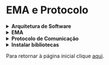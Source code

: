 <html>
<h1>EMA e Protocolo</h1>

<details>
  <summary><b>Arquitetura de Software</b></summary>

A arquitetura do trabalho está definida de acordo com a Figura 1, onde, de acordo com a
arquitetura proposta, as EMAs teriam dois módulos, o primeiro seria o módulo de “Coletor de
Dados”, que será o responsável por captar os dados recebidos pelos sensores da estação e então
publicá-los em um tópico do broker MQTT da estação e o segundo módulo seria o
“Gerenciador de Comunicação”, ele recebe as publicações então as redireciona à um tópico
existente no “Gerenciador de Fila de Mensagens” alocado no Servidor. Ambos os módulos da
EMA são softwares implementados utilizando a linguagem Python e a estação foi implementada utilizando uma máquina virtual com o sistema operacional do Raspberry Pi,
Raspbian.

![Arquitetura de Software proposta pelo trabalho](https://github.com/AX414/tcc-bcc/blob/main/Implementa%C3%A7%C3%A3o/Imagens/Arquitetura%20do%20Projeto.png?raw=true)
> Arquitetura de Software proposta pelo trabalho.

No Servidor, teríamos o “Gerenciador de Fila de Mensagens”, para a implementação foi
utilizado o Kafka, o Banco de Dados utilizado é o MySQL por se tratar de dados estruturados
e o Portal Web seria o Sistema de Gerenciamento que foi desenvolvido utilizando PHP.
Nesse sentido, nos capítulos a seguir será possível explorar de maneira mais
aprofundada a respeito de cada um dos componentes da arquitetura proposta, permitindo o
entendimento de como foi desenvolvido a implementação da EMA simulada, do Sistema de
Gerenciamento e do Protocolo de Comunicação que é utilizado para tratar das mensagens.

</details>


<details>
  <summary><b>EMA</b></summary>

Para a entrega de mensagens, foi desenvolvido uma EMA simulada utilizando uma máquina
virtual Raspbian, o uso deste sistema operacional se deve ao fato de ser um sistema operacional
baseado em Debian para o hardware Raspberry Pi, que é um computador pequeno integrado
em uma placa de circuito, frequentemente utilizado para soluções IoT como no caso de casas
inteligentes, desenvolvimento de robôs, mini servidores, centrais de multimídia, estações
meteorológicas e muitos outros projetos (RASPBERRY PI FOUNDATION, 2023).

Na estação simulada, se encontra o broker MQTT, Mosquitto, ele é utilizado para
publicar as mensagens do módulo de “Coletor de Dados” da estação, este módulo é um software
implementado em python na EMA simulada que gera dados randomizados e os encaminha para
um tópico do broker como um arquivo JSON.

Após o envio do arquivo ser efetuado e ele ser devidamente publicado no tópico do
broker, o módulo de “Gerenciador de Comunicação” que também é um software implementado
em python na EMA simulada, irá consumir esta mensagem e por sua vez produz ela em um
tópico específico da estação no Gerenciador de Fila de Mensagens que está alocado no servidor.
</details>

<details>
  <summary><b>Protocolo de Comunicação</b></summary>

Para permitir a comunicação entre EMAs e o servidor foi necessário desenvolver um protocolo
de comunicação que atua na camada de aplicação do modelo ISO/OSI. Ele foi denominado
``MIAP (Meteorological Information Application Protocol)`` ou ``(Protocolo de Aplicação de
Informações Meteorológicas)`` e foi desenvolvido para trabalhar junto ao gerenciador de fila de
mensagens Kafka, definindo como a comunicação entre as EMAs e servidor deve ser realizada.
A tabela ilustra as camadas de rede e as tecnologias utilizadas em cada camada.

| Camadas | Protocolos |
| ------------- | ------------- |
| Camada de Aplicação | MIAP + KAFKA |
| Camada de Transporte | TCP |
| Camada de Rede | IP |
| Camada Física + Enlace | Ethernet / 3G / 4G / etc... |

<details>
  <summary><b>Mensagens</b></summary>

As mensagens MIAP serão enviadas entre EMAs e servidor utilizando o Kafka, que foi
selecionado por possuir características importantes para esta tarefa, como por exemplo, o fato
de ser um sistema de fila de mensagem tolerante a falhas permitindo hospedar diversos agentes
do Kafka em servidores distintos, a escalabilidade que permite adicionar partições para os
tópicos das mensagens para distribuir o carregamento da mensagem de forma uniforme
(AMAZON, 2023).

A escolha do formato JSON para a transmissão dos dados se deve ao fato de sua sintaxe
ser mais compacta, se comparado a outras tecnologias que possuem o mesmo objetivo (ex:
XML), proporcionando uma economia de dados que pode ser vantajosa em termos de
desempenho de transmissão. Os documentos JSON também são mais simples para o ser
humano compreender, se comparados ao XML. Além disso, é considerado um formato flexível,
sendo compatível com diversos tipos de dados (AMAZON, 2023).

O protocolo possui um tipo de mensagem apenas, porém possui dois atributos
importantes. O primeiro atributo (“observacao”) possui os dados meteorológicos coletados
pelas EMAs e enviados ao servidor, como por exemplo, temperatura do ar, direção e velocidade
do vento, umidade relativa do ar e outras informações pertinentes. O segundo atributo
“diagnostico”, possui dados de diagnóstico de uma EMA que possibilita aos operadores do
sistema conhecer o estado atual de cada EMA, como por exemplo, o status, carga da bateria,
uptime, entre outras informações pertinentes.

As mensagens são enviadas das EMAs para o servidor em intervalos de cinco (5)
minutos. O formato da mensagem utilizado pelo protocolo se encontra na página 27 da versão final 
do <a href="https://github.com/AX414/tcc-bcc/blob/main/Artigos/Levantamento%20Bibliogr%C3%A1fico%20Final%20-%20Porcel.pdf">Levantamento Bibliográfico</a>.

Para validar os arquivos recebidos, é utilizado o JSON Schema, a mensagem possui um
Schema correspondente que se encontra <a href="https://github.com/AX414/tcc-bcc/blob/main/schema.json">aqui</a>.
</details>

<details>
  <summary><b>Formalização do Protocolo</b></summary>

A Figura a seguir apresenta um diagrama de estados da Mensagem do Protocolo, com ele é possível
ver a ilustração de como é efetuado o processo do envio da mensagem pelo protocolo.

![Diagrama de Estados Finitos da Mensagem do Protocolo](https://github.com/AX414/tcc-bcc/blob/main/Implementa%C3%A7%C3%A3o/Imagens/Formaliza%C3%A7%C3%A3o%20do%20Protocolo.png?raw=true)
> Diagrama de Estados Finitos da Mensagem do Protocolo

Após os dados serem coletados pelos sensores da EMA, os dados estão preparados para
o envio, após cinco (5) minutos, o envio é efetuado e os dados são recebidos pelo servidor.

No servidor, os dados recebidos são validados pelo JSON Schema, caso o formato do
arquivo esteja válido de acordo com o Schema, os valores são verificados para determinar se
algum deles esteja fora do padrão, em caso afirmativo, os valores serão persistidos com o erro
informando qual sensor apresentou o erro. Caso nenhum sensor possua erro, os dados serão
persistidos normalmente.

Caso o formato do dos dados esteja inválido de acordo com o JSON Schema, o protocolo
dará início ao tratamento de erros e em seguida irá persistir os dados informando que o formato
está inválido de acordo com o Schema.
</details>

</details>

<details>
  <summary><b>Instalar bibliotecas</b></summary></summary>

  - ``pip install paho-mqtt mysql-connector-python geopy pykafka kafka-python pymongo jsonschema``

</details>

Para retornar à página inicial clique <a href="https://github.com/AX414/tcc-bcc/">aqui</a>.

</html>
